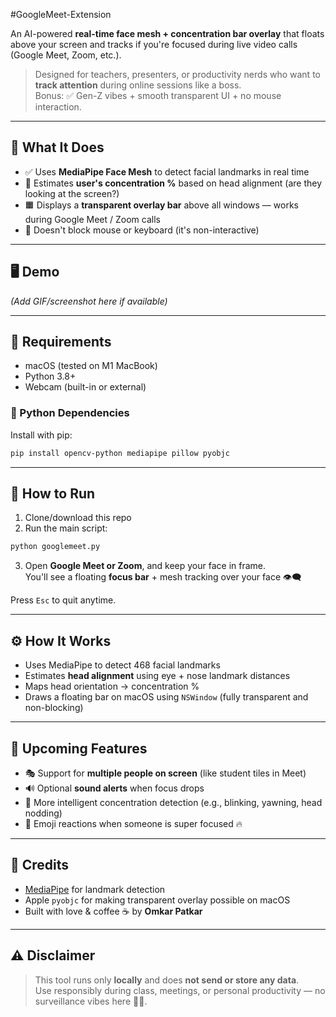 #GoogleMeet-Extension

An AI-powered **real-time face mesh + concentration bar overlay** that floats above your screen and tracks if you're focused during live video calls (Google Meet, Zoom, etc.).

> Designed for teachers, presenters, or productivity nerds who want to **track attention** during online sessions like a boss.  
> Bonus: ✅ Gen-Z vibes + smooth transparent UI + no mouse interaction.

---

## 🧠 What It Does

- ✅ Uses **MediaPipe Face Mesh** to detect facial landmarks in real time  
- 👀 Estimates **user's concentration %** based on head alignment (are they looking at the screen?)  
- 🟧 Displays a **transparent overlay bar** above all windows — works during Google Meet / Zoom calls  
- 🧼 Doesn't block mouse or keyboard (it's non-interactive)

---

## 🖥️ Demo

_(Add GIF/screenshot here if available)_

---

## 🔧 Requirements

- macOS (tested on M1 MacBook)
- Python 3.8+
- Webcam (built-in or external)

### 🧪 Python Dependencies

Install with pip:

```bash
pip install opencv-python mediapipe pillow pyobjc
```

---

## 🚀 How to Run

1. Clone/download this repo
2. Run the main script:

```bash
python googlemeet.py
```

3. Open **Google Meet or Zoom**, and keep your face in frame.  
You'll see a floating **focus bar** + mesh tracking over your face 👁️‍🗨️

Press `Esc` to quit anytime.

---

## ⚙️ How It Works

- Uses MediaPipe to detect 468 facial landmarks
- Estimates **head alignment** using eye + nose landmark distances
- Maps head orientation → concentration %
- Draws a floating bar on macOS using `NSWindow` (fully transparent and non-blocking)

---

## 🧪 Upcoming Features

- 🎭 Support for **multiple people on screen** (like student tiles in Meet)
- 🔊 Optional **sound alerts** when focus drops
- 🧠 More intelligent concentration detection (e.g., blinking, yawning, head nodding)
- 💬 Emoji reactions when someone is super focused 🔥

---

## 🤝 Credits

- [MediaPipe](https://github.com/google/mediapipe) for landmark detection  
- Apple `pyobjc` for making transparent overlay possible on macOS  
- Built with love & coffee ☕ by **Omkar Patkar**

---

## ⚠️ Disclaimer

> This tool runs only **locally** and does **not send or store any data**.  
Use responsibly during class, meetings, or personal productivity — no surveillance vibes here 🙅‍♂️.
